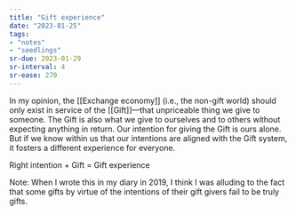 ```yaml
---
title: "Gift experience"
date: "2023-01-25"
tags:
- "notes"
- "seedlings"
sr-due: 2023-01-29
sr-interval: 4
sr-ease: 270
---
```


In my opinion, the [[Exchange economy]] (i.e., the non-gift world) should only exist in service of the [[Gift]]—that unpriceable thing we give to someone. The Gift is also what we give to ourselves and to others without expecting anything in return. Our intention for giving the Gift is ours alone. But if we know within us that our intentions are aligned with the Gift system, it fosters a different experience for everyone.

Right intention + Gift = Gift experience

Note: When I wrote this in my diary in 2019, I think I was alluding to the fact that some gifts by virtue of the intentions of their gift givers fail to be truly gifts.